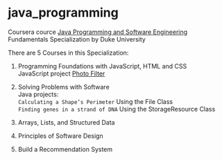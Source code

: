 # java_programming

Coursera cource  <a href="https://www.coursera.org/specializations/java-programming" target="_blank">Java Programming and Software Engineering</a> Fundamentals Specialization by  Duke University

There are 5 Courses in this Specialization:

1. Programming Foundations with JavaScript, HTML and CSS</br>
JavaScript project <a href="https://codepen.io/Rublin/pen/XWKQqBZ" target="_blank">Photo Filter</a>

2. Solving Problems with Software</br>
Java projects:</br>
    `Calculating a Shape’s Perimeter` Using the File Class</br>
    `Finding genes in a strand of DNA` Using the StorageResource Class

3. Arrays, Lists, and Structured Data

4. Principles of Software Design

5. Build a Recommendation System
